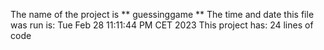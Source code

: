 The name of the project is \*\* guessinggame \*\*
The time and date this file was run is:
Tue Feb 28 11:11:44 PM CET 2023
This project has: 
24
lines of code
